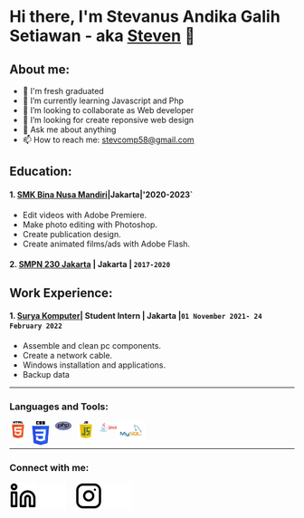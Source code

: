 # Hi there, I'm Stevanus Andika Galih Setiawan - aka [Steven](https://stevanusandika.github.io/Portfolio-Stevanus/) 👋
## About me:
- 🔭 I'm fresh graduated
- 🌱 I’m currently learning Javascript and       Php
- 👯 I’m looking to collaborate as Web developer
- 🤔 I’m looking for create reponsive web design
- 💬 Ask me about anything
- 📫 How to reach me: stevcomp58@gmail.com

## Education:

#### 1. [SMK Bina Nusa Mandiri](https://smkbinanusamandiri.sch.id/)|Jakarta|'2020-2023`
   - Edit videos with Adobe Premiere.
   - Make photo editing with Photoshop.
   - Create publication design.
   - Create animated films/ads with Adobe     Flash.
 #### 2. [SMPN  230 Jakarta](https://www.smpn230jkt.sch.id/) | Jakarta | `2017-2020`
   

## Work Experience:
#### 1. [Surya Komputer](https://maps.app.goo.gl/zyroHXGj7NhD4AYAA)| Student Intern | Jakarta |`01 November 2021- 24 February 2022`
   - Assemble and clean pc components.
   - Create a network cable.
   - Windows installation and applications.
   - Backup data
---

### Languages and Tools:

[<img align="left" alt="HTML" width="30px" src="html.png" style="padding-right:10px;" />][webdev]
[<img align="left" alt="CSS" width="30px" src="CSS.png" style="padding-right:10px;" />][webdev]
[<img align="left" alt="Pycharm" width="30px" src="php.png" style="padding-right:10px;" />][webdev]
[<img align="left" alt="JS" width="30px" src="js.png" style="padding-right:10px;" />][webdev]
[<img align="left" alt="Java" width="30px" src="java.png" style="padding-right:0px;" />][webdev]
[<img align="left" alt="Myql" width="50px" src="mysql.png" style="padding-right:10px;" />][webdev]

<br />
<br />

---
### Connect with me:
[![website](linkedin-light.svg)](https://www.linkedin.com/in/#gh-light-mode-only)
[![website](linkedin-dark.svg)](https://www.linkedin.com/in/#gh-dark-mode-only)
&nbsp;&nbsp;
[![website](instagram-light.svg)](https://instagram.com/stevanus0602#gh-light-mode-only)
[![website](instagram-dark.svg)](https://instagram.com/stevanus0602#gh-dark-mode-only)



[webdev]: https://github.com//StevanuAndika/StevanusAndika
